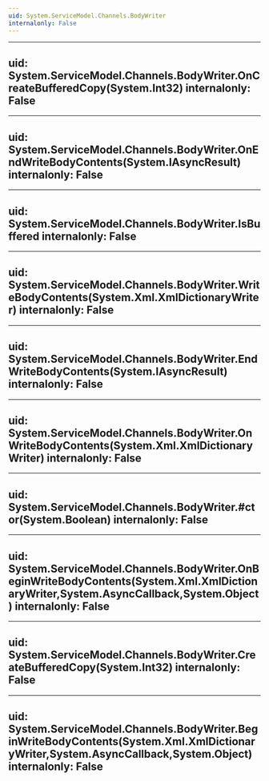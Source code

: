 ```yaml
---
uid: System.ServiceModel.Channels.BodyWriter
internalonly: False
---
```


---
uid: System.ServiceModel.Channels.BodyWriter.OnCreateBufferedCopy(System.Int32)
internalonly: False
---

---
uid: System.ServiceModel.Channels.BodyWriter.OnEndWriteBodyContents(System.IAsyncResult)
internalonly: False
---

---
uid: System.ServiceModel.Channels.BodyWriter.IsBuffered
internalonly: False
---

---
uid: System.ServiceModel.Channels.BodyWriter.WriteBodyContents(System.Xml.XmlDictionaryWriter)
internalonly: False
---

---
uid: System.ServiceModel.Channels.BodyWriter.EndWriteBodyContents(System.IAsyncResult)
internalonly: False
---

---
uid: System.ServiceModel.Channels.BodyWriter.OnWriteBodyContents(System.Xml.XmlDictionaryWriter)
internalonly: False
---

---
uid: System.ServiceModel.Channels.BodyWriter.#ctor(System.Boolean)
internalonly: False
---

---
uid: System.ServiceModel.Channels.BodyWriter.OnBeginWriteBodyContents(System.Xml.XmlDictionaryWriter,System.AsyncCallback,System.Object)
internalonly: False
---

---
uid: System.ServiceModel.Channels.BodyWriter.CreateBufferedCopy(System.Int32)
internalonly: False
---

---
uid: System.ServiceModel.Channels.BodyWriter.BeginWriteBodyContents(System.Xml.XmlDictionaryWriter,System.AsyncCallback,System.Object)
internalonly: False
---
